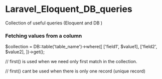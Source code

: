 # Laravel_Eloquent_DB_queries
Collection of useful queries (Eloquent and DB )


### Fetching values from a column

$collection = DB::table('table_name')->where([
           ['field1', $value1],
           ['field2', $value2],
           ])->get();
           
// first()  is used when we need only first match in the collection.

// first() cant be used when there is only one record (unique record)
           
           
